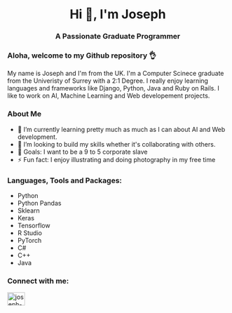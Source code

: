 

<h1 align="center">Hi 👋, I'm Joseph</h1>
<h3 align="center">A Passionate Graduate Programmer</h3>
<p align="left">
</p>


### Aloha, welcome to my Github repository 👌


My name is Joseph and I'm from the UK. I'm a Computer Scinece graduate from the Univeristy of Surrey with a 2:1 Degree. I really enjoy learning languages and frameworks like Django, Python, Java and Ruby on Rails.  I like to work on AI, Machine Learning and Web developement projects.


### About Me


- 🌱 I’m currently learning pretty much as much as I can about AI and Web development.
- 👯 I’m looking to build my skills whether it's collaborating with others.
- 🥅 Goals: I want to be a 9 to 5 corporate slave
- ⚡ Fun fact: I enjoy illustrating and doing photography in my free time


### Languages, Tools and Packages:

- Python 
- Python Pandas
- Sklearn
- Keras
- Tensorflow
- R Studio
- PyTorch
- C#
- C++
- Java


### Connect with me: 

<p align="left">
<a href="https://www.linkedin.com/in/joseph-babalola-davies-2b5bab194/" target="blank"><img align="center" src="https://raw.githubusercontent.com/rahuldkjain/github-profile-readme-generator/master/src/images/icons/Social/linked-in-alt.svg" alt="joseph-babalola-davies" height="30" width="40" /></a>
</p>


<!---
javaojo/javaojo is a ✨ special ✨ repository because its `README.md` (this file) appears on your GitHub profile.
You can click the Preview link to take a look at your changes.
--->
